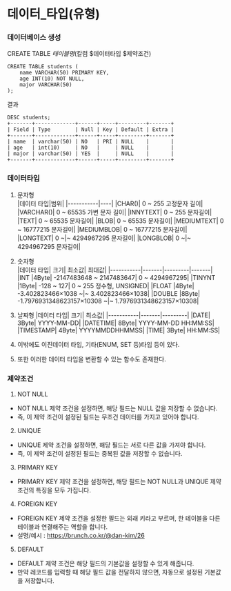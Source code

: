 # 데이터_타입(유형)

### 데이터베이스 생성
CREATE TABLE $테이블명 ($칼럼 $데이터타입 $제약조건)
~~~
CREATE TABLE students (
    name VARCHAR(50) PRIMARY KEY,
    age INT(10) NOT NULL,
    major VARCHAR(50)
);
~~~
결과
~~~
DESC students;
+-------+-------------+------+-----+---------+-------+
| Field | Type        | Null | Key | Default | Extra |
+-------+-------------+------+-----+---------+-------+
| name  | varchar(50) | NO   | PRI | NULL    |       |
| age   | int(10)     | NO   |     | NULL    |       |
| major | varchar(50) | YES  |     | NULL    |       |
+-------+-------------+------+-----+---------+-------+
~~~

### 데이터타입
1. 문자형  
|데이터 타입|범위|
|-----------|----|
|CHAR()|	0 ~ 255 고정문자 길이|
|VARCHAR()|	0 ~ 65535 가변 문자 길이|
|INNYTEXT|	0 ~ 255 문자길이|
|TEXT|	0 ~ 65535 문자길이|
|BLOB|	0 ~ 65535 문자길이|
|MEDIUMTEXT|	0 ~ 16777215 문자길이|
|MEDIUMBLOB|	0 ~ 16777215 문자길이|
|LONGTEXT|	0 ~|~ 4294967295 문자길이|
|LONGBLOB|	0 ~|~ 4294967295 문자길이|

2. 숫자형  
|데이터 타입|	크기|	최소값|	최대값|
|-----------|-------|---------|-------|
|INT	|4Byte|	-2147483648 ~ 2147483647|	0 ~ 4294967295|
|TINYNT	|1Byte|	-128 ~ 127|	0 ~ 255 정수형, UNSIGNED|
|FLOAT	|4Byte|	-3.402823466×1038 ~|~ 3.402823466×1038|
|DOUBLE	|8Byte| 	-1.7976931348623157×10308 ~|~ 1.7976931348623157×10308|

3. 날짜형
|데이터 타입|	크기|	최소값|
|-----------|-------|---------|
|DATE|	3Byte|	YYYY-MM-DD|
|DATETIME|	8Byte|	YYYY-MM-DD HH:MM:SS|
|TIMESTAMP|	4Byte|	YYYYMMDDHHMMSS|
|TIME|	3Byte|	HH:MM:SS|

4. 이밖에도 이진데이터 타입, 기타(ENUM, SET 등)타입 등이 있다.
5. 또한 이러한 데이터 타입을 변환할 수 있는 함수도 존재한다.


### 제약조건
1. NOT NULL
 - NOT NULL 제약 조건을 설정하면, 해당 필드는 NULL 값을 저장할 수 없습니다.
 - 즉, 이 제약 조건이 설정된 필드는 무조건 데이터를 가지고 있어야 합니다.

2. UNIQUE
 - UNIQUE 제약 조건을 설정하면, 해당 필드는 서로 다른 값을 가져야 합니다.
 - 즉, 이 제약 조건이 설정된 필드는 중복된 값을 저장할 수 없습니다.

3. PRIMARY KEY
 - PRIMARY KEY 제약 조건을 설정하면, 해당 필드는 NOT NULL과 UNIQUE 제약 조건의 특징을 모두 가집니다.

4. FOREIGN KEY
 - FOREIGN KEY 제약 조건을 설정한 필드는 외래 키라고 부르며, 한 테이블을 다른 테이블과 연결해주는 역할을 합니다.
 - 설명/예시 : https://brunch.co.kr/@dan-kim/26

5. DEFAULT
 - DEFAULT 제약 조건은 해당 필드의 기본값을 설정할 수 있게 해줍니다.
 - 만약 레코드를 입력할 때 해당 필드 값을 전달하지 않으면, 자동으로 설정된 기본값을 저장합니다.

